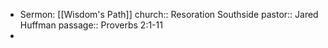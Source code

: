 - Sermon: [[Wisdom's Path]]
  church:: Resoration Southside
  pastor:: Jared Huffman
  passage:: Proverbs 2:1-11
-